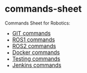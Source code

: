 # commands-sheet
Commands Sheet for Robotics:

- <big>[GIT commands](git-commands.md)</big>
- <big>[ROS1 commands](ros1-commands.md)</big>
- <big>[ROS2 commands](ros2-commands.md)</big>
- <big>[Docker commands](docker-commands.md)</big>
- <big>[Testing commands](testing-commands.md)</big>
- <big>[Jenkins commands](jenkins-commands.md)</big>